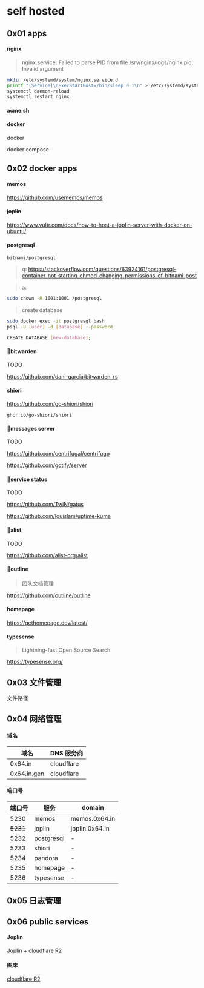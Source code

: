 # self hosted

## 0x01 apps

#### nginx

> nginx.service: Failed to parse PID from file /srv/nginx/logs/nginx.pid: Invalid argument

```bash
mkdir /etc/systemd/system/nginx.service.d
printf "[Service]\nExecStartPost=/bin/sleep 0.1\n" > /etc/systemd/system/nginx.service.d/override.conf
systemctl daemon-reload
systemctl restart nginx
```

#### acme.sh

#### docker

docker

docker compose

## 0x02 docker apps

#### memos

https://github.com/usememos/memos

#### ~~joplin~~

https://www.vultr.com/docs/how-to-host-a-joplin-server-with-docker-on-ubuntu/

#### ~~postgresql~~

`bitnami/postgresql`

> q: https://stackoverflow.com/questions/63924161/postgresql-container-not-starting-chmod-changing-permissions-of-bitnami-post

> a:

```bash
sudo chown -R 1001:1001 /postgresql
```

> create database

```bash
sudo docker exec -it postgresql bash
psql -U [user] -d [database] --password

CREATE DATABASE [new-database];
```

#### 💖bitwarden

TODO

https://github.com/dani-garcia/bitwarden_rs

#### shiori

https://github.com/go-shiori/shiori

`ghcr.io/go-shiori/shiori`

#### 💖messages server

TODO

https://github.com/centrifugal/centrifugo

https://github.com/gotify/server

#### 💖service status

TODO

https://github.com/TwiN/gatus

https://github.com/louislam/uptime-kuma

#### 💖alist

TODO

https://github.com/alist-org/alist

#### 💫outline

> 团队文档管理

https://github.com/outline/outline

#### homepage

https://gethomepage.dev/latest/

#### typesense

> Lightning-fast Open Source Search

https://typesense.org/

## 0x03 文件管理

文件路径

## 0x04 网络管理

#### 域名

| 域名        | DNS 服务商 |
| ----------- | ---------- |
| 0x64.in     | cloudflare |
| 0x64.in.gen | cloudflare |

#### 端口号

| 端口号   | 服务       | domain         |
| -------- | ---------- | -------------- |
| 5230     | memos      | memos.0x64.in  |
| ~~5231~~ | joplin     | joplin.0x64.in |
| 5232     | postgresql | -              |
| 5233     | shiori     | -              |
| ~~5234~~ | pandora    | -              |
| 5235     | homepage   | -              |
| 5236     | typesense  | -              |

## 0x05 日志管理

## 0x06 public services

#### Joplin

[Joplin + cloudflare R2](./public_services/joplin.md)

#### 图床

[cloudflare R2](./public_services/图床.md)
